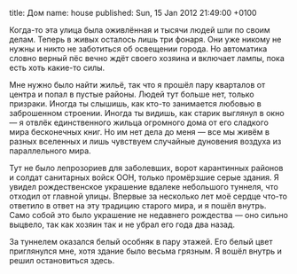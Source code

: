 title: Дом
name: house
published: Sun, 15 Jan 2012 21:49:00 +0100

Когда-то эта улица была оживлённая и тысячи людей шли по своим делам. Теперь в живых осталось лишь три фонаря. Они уже никому не нужны и никто не заботиться об освещении города. Но автоматика словно верный пёс вечно ждёт своего хозяина и включает лампы, пока есть хоть какие-то силы.

Мне нужно было найти жильё, так что я прошёл пару кварталов от центра и попал в пустые районы. Людей тут больше нет, только призраки. Иногда ты слышишь, как кто-то занимается любовью в заброшенном строении. Иногда ты видишь, как старик выглянул в окно — я отвлёк единственного жильца огромного дома от его сладкого мира бесконечных книг. Но им нет дела до меня — все мы живём в разных вселенных и лишь чувствуем случайные дуновения воздуха из параллельного мира.

Тут не было лепрозориев для заболевших, ворот карантинных районов и солдат санитарных войск ООН, только промёрзшие серые здания. Я увидел рождественское украшение вдалеке небольшого туннеля, что отходил от главной улицы. Впервые за несколько лет моё сердце что-то ответило в ответ на эту традицию старого мира, и я пошёл внутрь. Само собой это было украшение не недавнего рождества — оно сильно выцвело, так как хозяин так и не убрал его года два назад.

За туннелем оказался белый особняк в пару этажей. Его белый цвет приглянулся мне, хотя здание было весьма грязным. Я вошёл внутрь и решил остановиться здесь.

